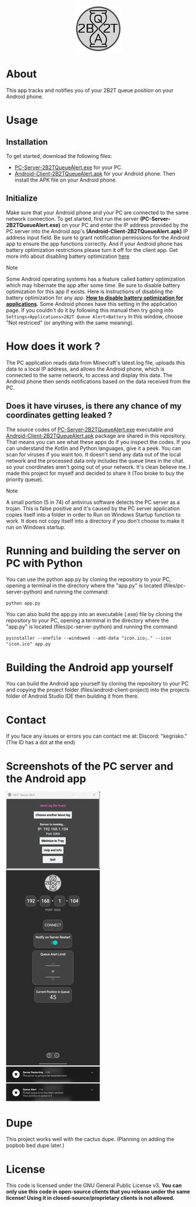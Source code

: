 <p align="center"><img src="files/logo.png" width="128" height="128"></p>

# About
This app tracks and notifies you of your 2B2T queue position on your Android phone.

# Usage

## Installation
To get started, download the following files:
- [PC-Server-2B2TQueueAlert.exe](https://github.com/cagritaskn/2b2t-queue-alert-android/releases/download/release/PC-Server-2B2TQueueAlert.exe) for your PC.
- [Android-Client-2B2TQueueAlert.apk](https://github.com/cagritaskn/2b2t-queue-alert-android/releases/download/release/Android-Client-2B2TQueueAlert.apk) for your Android phone.
Then install the APK file on your Android phone.

## Initialize
Make sure that your Android phone and your PC are connected to the same network connection.
To get started, first run the server **(PC-Server-2B2TQueueAlert.exe)** on your PC and enter the IP address provided by the PC server into the Android app's **(Android-Client-2B2TQueueAlert.apk)** IP address input field. Be sure to grant notification permissions for the Android app to ensure the app functions correctly. And if your Android phone has battery optimization restrictions please turn it off for the client app. Get more info about disabling battery optimization [here](https://help.cardata.co/article/175-how-to-turn-off-your-androids-battery-optimizer)

> [!NOTE]
> Some Android operating systems has a feature called battery optimization which may hibernate the app after some time. Be sure to disable battery optimization for this app if exists. Here is instructions of disabling the battery optimization for any app: **[How to disable battery optimization for applications](https://support.convoy.com/en/articles/722176)**. Some Android phones have this setting in the application page. If you couldn't do it by following this manual then try going into `Settings>Applications>2B2T Queue Alert>Battery` in this window, choose "Not restriced" (or anything with the same meaning).

# How does it work ?
The PC application reads data from Minecraft's latest.log file, uploads this data to a local IP address, and allows the Android phone, which is connected to the same network, to access and display this data. The Android phone then sends notifications based on the data received from the PC.

## Does it have viruses, is there any chance of my coordinates getting leaked ?
The source codes of [PC-Server-2B2TQueueAlert.exe](https://github.com/cagritaskn/2b2t-queue-alert-android/releases/download/release/PC-Server-2B2TQueueAlert.exe) executable and [Android-Client-2B2TQueueAlert.apk](https://github.com/cagritaskn/2b2t-queue-alert-android/releases/download/release/Android-Client-2B2TQueueAlert.apk) package are shared in this repository. That means you can see what these apps do if you inspect the codes. If you can understand the Kotlin and Python languages, give it a peek. You can scan for viruses if you want too. It doesn't send any data out of the local network and the processed data only includes the queue lines in the chat. so your coordinates aren't going out of your network. It's clean believe me. I made this project for myself and decided to share it (Too broke to buy the priority queue).

> [!NOTE]
> A small portion (5 in 74) of antivirus software detects the PC server as a trojan. This is false positive and it's caused by the PC server application copies itself into a folder in order to Run on Windows Startup function to work. It does not copy itself into a directory if you don't choose to make it run on Windows startup.

# Running and building the server on PC with Python
You can use the python app.py by cloning the repository to your PC, opening a terminal in the directory where the "app.py" is located (files/pc-server-python) and running the command:
```
python app.py
```

You can also build the app.py into an executable (.exe) file by cloning the repository to your PC, opening a terminal in the directory where the "app.py" is located (files/pc-server-python) and running the command:
```
pyinstaller --onefile --windowed --add-data "icon.ico;." --icon "icon.ico" app.py
```
# Building the Android app yourself
You can build the Android app yourself by cloning the repository to your PC and copying the project folder (files/android-client-project) into the projects folder of Android Studio IDE then building it from there.

# Contact
If you face any issues or errors you can contact me at:
Discord: "kegrisko." (The ID has a dot at the end)

# Screenshots of the PC server and the Android app

<img src="files/server-screenshot.png" width="256" >

<img src="files/client-screenshot.png" width="256" >

<img src="files/restart-notification-screenshot.png" width="256" >

<img src="files/queue-notification-screenshot.png" width="256" >

# Dupe
This project works well with the cactus dupe. (Planning on adding the popbob bed dupe later.)

# License
This code is licensed under the GNU General Public License v3. **You can only use this code in open-source clients that you release under the same license! Using it in closed-source/proprietary clients is not allowed.**
